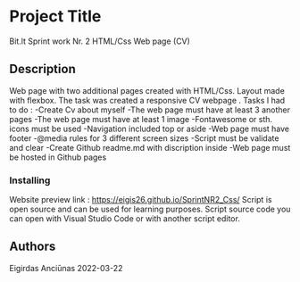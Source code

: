 # Project Title

Bit.lt Sprint work Nr. 2 HTML/Css Web page (CV)

## Description

Web page with two additional pages created with HTML/Css. Layout made with flexbox. 
The task was created a responsive CV webpage . 
Tasks I had to do :
-Create Cv about myself
-The web page must have at least 3 another pages
-The web page must have at least 1 image
-Fontawesome or sth. icons must be used
-Navigation included top or aside 
-Web page must have footer
-@media rules for 3 different screen sizes
-Script must be validate and clear
-Create Github readme.md with discription inside
-Web page must be hosted in Github pages

### Installing

Website preview link : https://eigis26.github.io/SprintNR2_Css/
Script is open source and can be used for learning purposes.
Script source code you can open with Visual Studio Code or with another script editor.

## Authors

Eigirdas Anciūnas 2022-03-22
